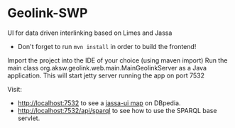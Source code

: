 Geolink-SWP
===========

UI for data driven interlinking based on Limes and Jassa

* Don't forget to run `mvn install` in order to build the frontend!

Import the project into the IDE of your choice (using maven import)
Run the main class org.aksw.geolink.web.main.MainGeolinkServer as a Java application.
This will start jetty server running the app on port 7532


Visit:

* [http://localhost:7532](http://localhost:7532) to see a [jassa-ui map](https://github.com/GeoKnow/Jassa-UI-Angular) on DBpedia.
* [http://localhost:7532/api/sparql](http://localhost:7532/api/sparql) to see how to use the SPARQL base servlet.



